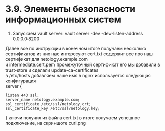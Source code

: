 # 3.9. Элементы безопасности информационных систем

1. Запускаем vault server: vault server -dev -dev-listen-address 0.0.0.0:8200  

Далее все по инструкции в конечном итоге получаем несколько сертификатов из них нас интересуют cert.txt содержит все про наш сертификат для netology.example.com  
и intermediate.cert.pem промежуточный сертификат его мы добавили в trust-store и сделали update-ca-certificates  
в /etc/hosts добавляем наше имя
в nginx используется следующая конфигурация   
server {

    listen 443 ssl;
    server_name netology.example.com;
    ssl_certificate /etc/ssl/netology.crt;
    ssl_certificate_key /etc/ssl/netology.key;
}
ключи получил из файла cert.txt в итоге получаем успешное подключение, на скриншоте curl.png


